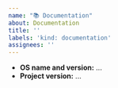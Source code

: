 ```yaml
---
name: "📚 Documentation"
about: Documentation
title: ''
labels: 'kind: documentation'
assignees: ''
---
```


<!--
    Please try to fill out the following info:
-->

- **OS name and version:** ...
- **Project version:** ...
